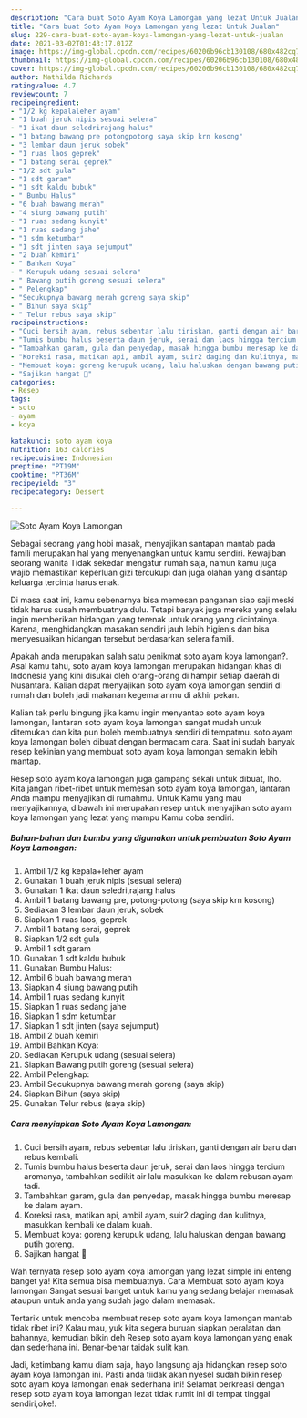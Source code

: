 ```yaml
---
description: "Cara buat Soto Ayam Koya Lamongan yang lezat Untuk Jualan"
title: "Cara buat Soto Ayam Koya Lamongan yang lezat Untuk Jualan"
slug: 229-cara-buat-soto-ayam-koya-lamongan-yang-lezat-untuk-jualan
date: 2021-03-02T01:43:17.012Z
image: https://img-global.cpcdn.com/recipes/60206b96cb130108/680x482cq70/soto-ayam-koya-lamongan-foto-resep-utama.jpg
thumbnail: https://img-global.cpcdn.com/recipes/60206b96cb130108/680x482cq70/soto-ayam-koya-lamongan-foto-resep-utama.jpg
cover: https://img-global.cpcdn.com/recipes/60206b96cb130108/680x482cq70/soto-ayam-koya-lamongan-foto-resep-utama.jpg
author: Mathilda Richards
ratingvalue: 4.7
reviewcount: 7
recipeingredient:
- "1/2 kg kepalaleher ayam"
- "1 buah jeruk nipis sesuai selera"
- "1 ikat daun seledrirajang halus"
- "1 batang bawang pre potongpotong saya skip krn kosong"
- "3 lembar daun jeruk sobek"
- "1 ruas laos geprek"
- "1 batang serai geprek"
- "1/2 sdt gula"
- "1 sdt garam"
- "1 sdt kaldu bubuk"
- " Bumbu Halus"
- "6 buah bawang merah"
- "4 siung bawang putih"
- "1 ruas sedang kunyit"
- "1 ruas sedang jahe"
- "1 sdm ketumbar"
- "1 sdt jinten saya sejumput"
- "2 buah kemiri"
- " Bahkan Koya"
- " Kerupuk udang sesuai selera"
- " Bawang putih goreng sesuai selera"
- " Pelengkap"
- "Secukupnya bawang merah goreng saya skip"
- " Bihun saya skip"
- " Telur rebus saya skip"
recipeinstructions:
- "Cuci bersih ayam, rebus sebentar lalu tiriskan, ganti dengan air baru dan rebus kembali."
- "Tumis bumbu halus beserta daun jeruk, serai dan laos hingga tercium aromanya, tambahkan sedikit air lalu masukkan ke dalam rebusan ayam tadi."
- "Tambahkan garam, gula dan penyedap, masak hingga bumbu meresap ke dalam ayam."
- "Koreksi rasa, matikan api, ambil ayam, suir2 daging dan kulitnya, masukkan kembali ke dalam kuah."
- "Membuat koya: goreng kerupuk udang, lalu haluskan dengan bawang putih goreng."
- "Sajikan hangat 🌻"
categories:
- Resep
tags:
- soto
- ayam
- koya

katakunci: soto ayam koya 
nutrition: 163 calories
recipecuisine: Indonesian
preptime: "PT19M"
cooktime: "PT36M"
recipeyield: "3"
recipecategory: Dessert

---
```



![Soto Ayam Koya Lamongan](https://img-global.cpcdn.com/recipes/60206b96cb130108/680x482cq70/soto-ayam-koya-lamongan-foto-resep-utama.jpg)

Sebagai seorang yang hobi masak, menyajikan santapan mantab pada famili merupakan hal yang menyenangkan untuk kamu sendiri. Kewajiban seorang  wanita Tidak sekedar mengatur rumah saja, namun kamu juga wajib memastikan keperluan gizi tercukupi dan juga olahan yang disantap keluarga tercinta harus enak.

Di masa  saat ini, kamu sebenarnya bisa memesan panganan siap saji meski tidak harus susah membuatnya dulu. Tetapi banyak juga mereka yang selalu ingin memberikan hidangan yang terenak untuk orang yang dicintainya. Karena, menghidangkan masakan sendiri jauh lebih higienis dan bisa menyesuaikan hidangan tersebut berdasarkan selera famili. 



Apakah anda merupakan salah satu penikmat soto ayam koya lamongan?. Asal kamu tahu, soto ayam koya lamongan merupakan hidangan khas di Indonesia yang kini disukai oleh orang-orang di hampir setiap daerah di Nusantara. Kalian dapat menyajikan soto ayam koya lamongan sendiri di rumah dan boleh jadi makanan kegemaranmu di akhir pekan.

Kalian tak perlu bingung jika kamu ingin menyantap soto ayam koya lamongan, lantaran soto ayam koya lamongan sangat mudah untuk ditemukan dan kita pun boleh membuatnya sendiri di tempatmu. soto ayam koya lamongan boleh dibuat dengan bermacam cara. Saat ini sudah banyak resep kekinian yang membuat soto ayam koya lamongan semakin lebih mantap.

Resep soto ayam koya lamongan juga gampang sekali untuk dibuat, lho. Kita jangan ribet-ribet untuk memesan soto ayam koya lamongan, lantaran Anda mampu menyajikan di rumahmu. Untuk Kamu yang mau menyajikannya, dibawah ini merupakan resep untuk menyajikan soto ayam koya lamongan yang lezat yang mampu Kamu coba sendiri.

<!--inarticleads1-->

##### Bahan-bahan dan bumbu yang digunakan untuk pembuatan Soto Ayam Koya Lamongan:

1. Ambil 1/2 kg kepala+leher ayam
1. Gunakan 1 buah jeruk nipis (sesuai selera)
1. Gunakan 1 ikat daun seledri,rajang halus
1. Ambil 1 batang bawang pre, potong-potong (saya skip krn kosong)
1. Sediakan 3 lembar daun jeruk, sobek
1. Siapkan 1 ruas laos, geprek
1. Ambil 1 batang serai, geprek
1. Siapkan 1/2 sdt gula
1. Ambil 1 sdt garam
1. Gunakan 1 sdt kaldu bubuk
1. Gunakan  Bumbu Halus:
1. Ambil 6 buah bawang merah
1. Siapkan 4 siung bawang putih
1. Ambil 1 ruas sedang kunyit
1. Siapkan 1 ruas sedang jahe
1. Siapkan 1 sdm ketumbar
1. Siapkan 1 sdt jinten (saya sejumput)
1. Ambil 2 buah kemiri
1. Ambil  Bahkan Koya:
1. Sediakan  Kerupuk udang (sesuai selera)
1. Siapkan  Bawang putih goreng (sesuai selera)
1. Ambil  Pelengkap:
1. Ambil Secukupnya bawang merah goreng (saya skip)
1. Siapkan  Bihun (saya skip)
1. Gunakan  Telur rebus (saya skip)




<!--inarticleads2-->

##### Cara menyiapkan Soto Ayam Koya Lamongan:

1. Cuci bersih ayam, rebus sebentar lalu tiriskan, ganti dengan air baru dan rebus kembali.
1. Tumis bumbu halus beserta daun jeruk, serai dan laos hingga tercium aromanya, tambahkan sedikit air lalu masukkan ke dalam rebusan ayam tadi.
1. Tambahkan garam, gula dan penyedap, masak hingga bumbu meresap ke dalam ayam.
1. Koreksi rasa, matikan api, ambil ayam, suir2 daging dan kulitnya, masukkan kembali ke dalam kuah.
1. Membuat koya: goreng kerupuk udang, lalu haluskan dengan bawang putih goreng.
1. Sajikan hangat 🌻




Wah ternyata resep soto ayam koya lamongan yang lezat simple ini enteng banget ya! Kita semua bisa membuatnya. Cara Membuat soto ayam koya lamongan Sangat sesuai banget untuk kamu yang sedang belajar memasak ataupun untuk anda yang sudah jago dalam memasak.

Tertarik untuk mencoba membuat resep soto ayam koya lamongan mantab tidak ribet ini? Kalau mau, yuk kita segera buruan siapkan peralatan dan bahannya, kemudian bikin deh Resep soto ayam koya lamongan yang enak dan sederhana ini. Benar-benar taidak sulit kan. 

Jadi, ketimbang kamu diam saja, hayo langsung aja hidangkan resep soto ayam koya lamongan ini. Pasti anda tiidak akan nyesel sudah bikin resep soto ayam koya lamongan enak sederhana ini! Selamat berkreasi dengan resep soto ayam koya lamongan lezat tidak rumit ini di tempat tinggal sendiri,oke!.

